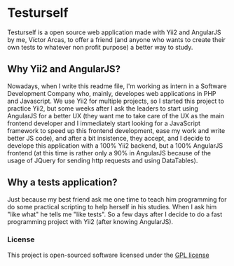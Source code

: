 Testurself
================================

Testurself is a open source web application made with Yii2 and AngularJS by me, Víctor Arcas, to offer a friend
(and anyone who wants to create their own tests to whatever non profit purpose) a better way to study.


Why Yii2 and AngularJS?
-------------------

Nowadays, when I write this readme file, I'm working as intern in a Software Development Company who, mainly, developes web applications in PHP and Javascript. We use Yii2 for multiple projects, so I started this project to practice Yii2, but some weeks after I ask the leaders to start using AngularJS for a better UX (they want me to take care of the UX as the main frontend developer and I immediately start looking for a JavaScript framework to speed up this frontend development, ease my work and write better JS code), and after a bit insistence, they accept, and I decide to develope this application with a 100% Yii2 backend, but a 100% AngularJS frontend (at this time is rather only a 90% in AngularJS because of the usage of JQuery for sending http requests and using DataTables).

Why a tests application?
-------------

Just because my best friend ask me one time to teach him programming for do some practical scripting to help herself in his studies. When I ask him "like what" he tells me "like tests". So a few days after I decide to do a fast programming project with Yii2 (after knowing AngularJS).

### License

This project is open-sourced software licensed under the [GPL license](http://www.gnu.org/copyleft/gpl.html)

